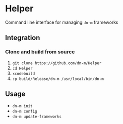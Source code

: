 # Helper
Command line interface for managing `dn-m` frameworks

<a name="integration"></a>
## Integration

### Clone and build from source
1. `git clone https://github.com/dn-m/Helper`
2. `cd Helper`
3. `xcodebuild`
4. `cp build/Release/dn-m /usr/local/bin/dn-m`

## Usage
- `dn-m init`
- `dn-m config`
- `dn-m update-frameworks`
